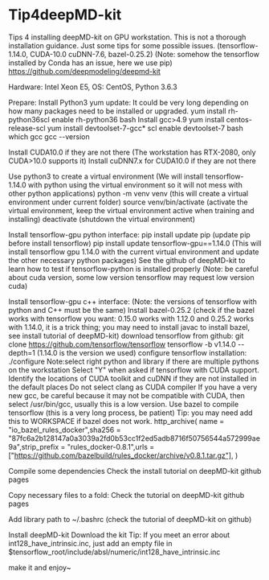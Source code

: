 # Tip4deepMD-kit
Tips 4 installing deepMD-kit on GPU workstation. This is not a thorough installation guidance. Just some tips for some possible issues.
(tensorflow-1.14.0, CUDA-10.0 cuDNN-7.6, bazel-0.25.2)
(Note: somehow the tensorflow installed by Conda has an issue, here we use pip)
https://github.com/deepmodeling/deepmd-kit

Hardware: Intel Xeon E5, OS: CentOS, Python 3.6.3

Prepare: 
Install Python3
yum update: It could be very long depending on how many packages need to be installed or upgraded. 
yum install rh-python36scl enable rh-python36 bash
Install gcc>4.9
yum install centos-release-scl
yum install devtoolset-7-gcc*
scl enable devtoolset-7 bash
which gcc
gcc --version

Install CUDA10.0 if they are not there (The workstation has RTX-2080, only CUDA>10.0 supports it)
Install cuDNN7.x for CUDA10.0 if they are not there 

Use python3 to create a virtual environment 
(We will install tensorflow-1.14.0 with python using the virtual environment so it will not mess with other python applications)
python -m venv venv  (this will create a virtual environment under current folder)
source venv/bin/activate (activate the virtual environment, keep the virtual environment active when training and installing)
deactivate (shutdown the virtual environment)

Install tensorflow-gpu python interface:
pip install update pip (update pip before install tensorflow)
pip install update tensorflow-gpu==1.14.0 (This will install tensorflow gpu 1.14.0 with the current virtual environment and update the other necessary python packages)
See the github of deepMD-kit to learn how to test if tensorflow-python is installed properly
(Note:  be careful about cuda version, some low version tensorflow may request low version cuda)

Install tensorflow-gpu c++ interface: 
(Note: the versions of tensorflow with python and C++ must be the same)
Install bazel-0.25.2 (check if the bazel works with tensorflow you want: 0.15.0 works with 1.12.0 and 0.25.2 works with 1.14.0, it is a trick thing; you may need to install javac to install bazel, see install tutorial of deepMD-kit)
download tensorflow from github:
git clone https://github.com/tensorflow/tensorflow tensorflow -b v1.14.0 --depth=1 (1.14.0 is the version we used)
configure tensorflow installation: ./configure
Note:select right python and library if there are multiple pythons on the workstation
Select "Y" when asked if tensorflow with CUDA support.
Identify the locations of CUDA toolkit and cuDNN if they are not installed in the default places
Do not select clang as CUDA compiler
If you have a very new gcc, be careful because it may not be compatible with CUDA, then select /usr/bin/gcc, usually this is a low version. 
Use bazel to compile tensorflow (this is a very long process, be patient)
Tip: you may need add this to WORKSPACE if bazel does not work. 
http_archive(
name = "io_bazel_rules_docker",sha256 = "87fc6a2b128147a0a3039a2fd0b53cc1f2ed5adb8716f50756544a572999ae9a",strip_prefix = "rules_docker-0.8.1",urls = ["https://github.com/bazelbuild/rules_docker/archive/v0.8.1.tar.gz"],
)

Compile some dependencies
Check the install tutorial on deepMD-kit github pages

Copy necessary files to a fold:
Check the tutorial on deepMD-kit github pages

Add library path to ~/.bashrc (check the tutorial of deepMD-kit on github)

Install deepMD-kit
Download the kit
Tip: If you meet an error about int128_have_intrinsic.inc, just add an empty file 
in $tensorflow_root/include/absl/numeric/int128_have_intrinsic.inc

make it and enjoy~
